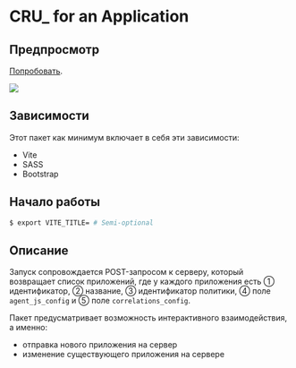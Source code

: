 # CRU_ for an Application

## Предпросмотр

[Попробовать](https://vladimircreator.github.io/Packages/cru_-for-an-application/).

![](/cru_-for-an-application/cru_-for-an-application.gif)

## Зависимости
Этот пакет как минимум включает в себя эти зависимости:

- Vite
- SASS
- Bootstrap

## Начало работы

```bash
$ export VITE_TITLE= # Semi-optional
```

## Описание

Запуск сопровождается POST-запросом к серверу, который возвращает список приложений, где у каждого приложения есть ① идентификатор, ② название, ③ идентификатор политики, ④ поле `agent_js_config` и ⑤ поле `correlations_config`.

Пакет предусматривает возможность интерактивного взаимодействия, а именно:

- отправка нового приложения на сервер
- изменение существующего приложения на сервере
